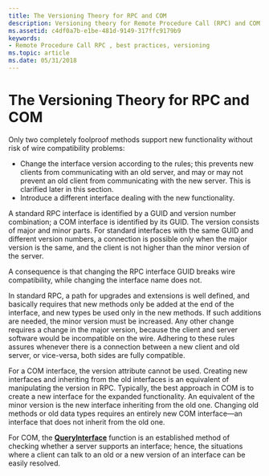 ```yaml
---
title: The Versioning Theory for RPC and COM
description: Versioning theory for Remote Procedure Call (RPC) and COM.
ms.assetid: c4df0a7b-e1be-481d-9149-317ffc9179b9
keywords:
- Remote Procedure Call RPC , best practices, versioning
ms.topic: article
ms.date: 05/31/2018
---
```


# The Versioning Theory for RPC and COM

Only two completely foolproof methods support new functionality without risk of wire compatibility problems:

-   Change the interface version according to the rules; this prevents new clients from communicating with an old server, and may or may not prevent an old client from communicating with the new server. This is clarified later in this section.
-   Introduce a different interface dealing with the new functionality.

A standard RPC interface is identified by a GUID and version number combination; a COM interface is identified by its GUID. The version consists of major and minor parts. For standard interfaces with the same GUID and different version numbers, a connection is possible only when the major version is the same, and the client is not higher than the minor version of the server.

A consequence is that changing the RPC interface GUID breaks wire compatibility, while changing the interface name does not.

In standard RPC, a path for upgrades and extensions is well defined, and basically requires that new methods only be added at the end of the interface, and new types be used only in the new methods. If such additions are needed, the minor version must be increased. Any other change requires a change in the major version, because the client and server software would be incompatible on the wire. Adhering to these rules assures whenever there is a connection between a new client and old server, or vice-versa, both sides are fully compatible.

For a COM interface, the version attribute cannot be used. Creating new interfaces and inheriting from the old interfaces is an equivalent of manipulating the version in RPC. Typically, the best approach in COM is to create a new interface for the expanded functionality. An equivalent of the minor version is the new interface inheriting from the old one. Changing old methods or old data types requires an entirely new COM interface—an interface that does not inherit from the old one.

For COM, the [**QueryInterface**](https://msdn.microsoft.com/en-us/library/ms682521(v=VS.85).aspx) function is an established method of checking whether a server supports an interface; hence, the situations where a client can talk to an old or a new version of an interface can be easily resolved.

 

 




